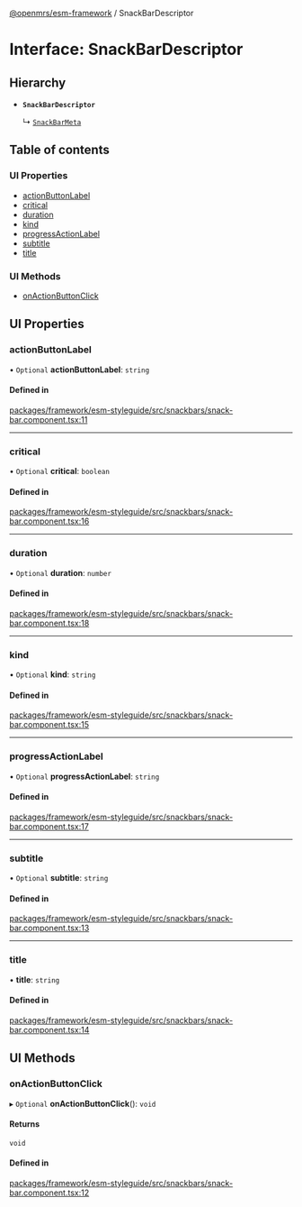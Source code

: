 [@openmrs/esm-framework](../API.md) / SnackBarDescriptor

# Interface: SnackBarDescriptor

## Hierarchy

- **`SnackBarDescriptor`**

  ↳ [`SnackBarMeta`](SnackBarMeta.md)

## Table of contents

### UI Properties

- [actionButtonLabel](SnackBarDescriptor.md#actionbuttonlabel)
- [critical](SnackBarDescriptor.md#critical)
- [duration](SnackBarDescriptor.md#duration)
- [kind](SnackBarDescriptor.md#kind)
- [progressActionLabel](SnackBarDescriptor.md#progressactionlabel)
- [subtitle](SnackBarDescriptor.md#subtitle)
- [title](SnackBarDescriptor.md#title)

### UI Methods

- [onActionButtonClick](SnackBarDescriptor.md#onactionbuttonclick)

## UI Properties

### actionButtonLabel

• `Optional` **actionButtonLabel**: `string`

#### Defined in

[packages/framework/esm-styleguide/src/snackbars/snack-bar.component.tsx:11](https://github.com/openmrs/openmrs-esm-core/blob/main/packages/framework/esm-styleguide/src/snackbars/snack-bar.component.tsx#L11)

___

### critical

• `Optional` **critical**: `boolean`

#### Defined in

[packages/framework/esm-styleguide/src/snackbars/snack-bar.component.tsx:16](https://github.com/openmrs/openmrs-esm-core/blob/main/packages/framework/esm-styleguide/src/snackbars/snack-bar.component.tsx#L16)

___

### duration

• `Optional` **duration**: `number`

#### Defined in

[packages/framework/esm-styleguide/src/snackbars/snack-bar.component.tsx:18](https://github.com/openmrs/openmrs-esm-core/blob/main/packages/framework/esm-styleguide/src/snackbars/snack-bar.component.tsx#L18)

___

### kind

• `Optional` **kind**: `string`

#### Defined in

[packages/framework/esm-styleguide/src/snackbars/snack-bar.component.tsx:15](https://github.com/openmrs/openmrs-esm-core/blob/main/packages/framework/esm-styleguide/src/snackbars/snack-bar.component.tsx#L15)

___

### progressActionLabel

• `Optional` **progressActionLabel**: `string`

#### Defined in

[packages/framework/esm-styleguide/src/snackbars/snack-bar.component.tsx:17](https://github.com/openmrs/openmrs-esm-core/blob/main/packages/framework/esm-styleguide/src/snackbars/snack-bar.component.tsx#L17)

___

### subtitle

• `Optional` **subtitle**: `string`

#### Defined in

[packages/framework/esm-styleguide/src/snackbars/snack-bar.component.tsx:13](https://github.com/openmrs/openmrs-esm-core/blob/main/packages/framework/esm-styleguide/src/snackbars/snack-bar.component.tsx#L13)

___

### title

• **title**: `string`

#### Defined in

[packages/framework/esm-styleguide/src/snackbars/snack-bar.component.tsx:14](https://github.com/openmrs/openmrs-esm-core/blob/main/packages/framework/esm-styleguide/src/snackbars/snack-bar.component.tsx#L14)

## UI Methods

### onActionButtonClick

▸ `Optional` **onActionButtonClick**(): `void`

#### Returns

`void`

#### Defined in

[packages/framework/esm-styleguide/src/snackbars/snack-bar.component.tsx:12](https://github.com/openmrs/openmrs-esm-core/blob/main/packages/framework/esm-styleguide/src/snackbars/snack-bar.component.tsx#L12)
